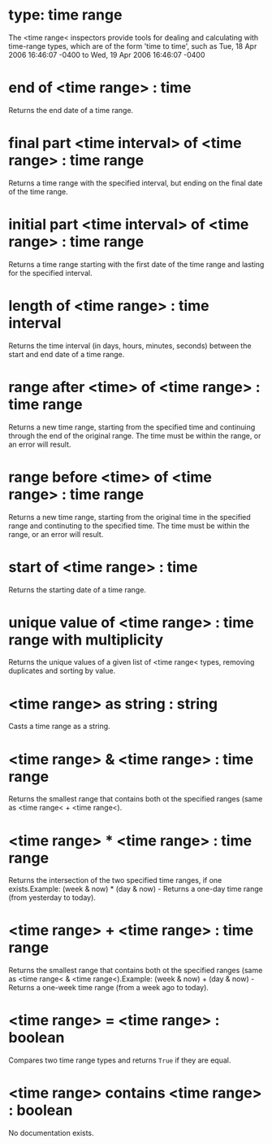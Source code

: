 # type: time range

The &lt;time range&lt; inspectors provide tools for dealing and calculating with time-range types, which are of the form &#39;time to time&#39;, such as Tue, 18 Apr 2006 16:46:07 -0400 to Wed, 19 Apr 2006 16:46:07 -0400

# end of &lt;time range&gt; : time

Returns the end date of a time range.

# final part &lt;time interval&gt; of &lt;time range&gt; : time range

Returns a time range with the specified interval, but ending on the final date of the time range.

# initial part &lt;time interval&gt; of &lt;time range&gt; : time range

Returns a time range starting with the first date of the time range and lasting for the specified interval.

# length of &lt;time range&gt; : time interval

Returns the time interval (in days, hours, minutes, seconds) between the start and end date of a time range.

# range after &lt;time&gt; of &lt;time range&gt; : time range

Returns a new time range, starting from the specified time and continuing through the end of the original range. The time must be within the range, or an error will result.

# range before &lt;time&gt; of &lt;time range&gt; : time range

Returns a new time range, starting from the original time in the specified range and continuting to the specified time. The time must be within the range, or an error will result.

# start of &lt;time range&gt; : time

Returns the starting date of a time range.

# unique value of &lt;time range&gt; : time range with multiplicity

Returns the unique values of a given list of &lt;time range&lt; types, removing duplicates and sorting by value.

# &lt;time range&gt; as string : string

Casts a time range as a string.

# &lt;time range&gt; &amp; &lt;time range&gt; : time range

Returns the smallest range that contains both ot the specified ranges (same as &lt;time range&lt; + &lt;time range&lt;).

# &lt;time range&gt; * &lt;time range&gt; : time range

Returns the intersection of the two specified time ranges, if one exists.Example: (week &amp; now) * (day &amp; now) - Returns a one-day time range (from yesterday to today).

# &lt;time range&gt; + &lt;time range&gt; : time range

Returns the smallest range that contains both ot the specified ranges (same as &lt;time range&lt; &amp; &lt;time range&lt;).Example: (week &amp; now) + (day &amp; now) - Returns a one-week time range (from a week ago to today).

# &lt;time range&gt; = &lt;time range&gt; : boolean

Compares two time range types and returns `True` if they are equal.

# &lt;time range&gt; contains &lt;time range&gt; : boolean

No documentation exists.

